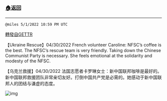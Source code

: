 ###  [:house:返回](README.md)
---


`@miles 5/1/2022 10:59 PM UTC`

[轉發自GETTR](https://gettr.com/post/p17wog30736)

【Ukraine Rescue】04/30/2022  French volunteer Caroline: NFSC’s coffee is the best. The NFSC’s rescue team is very friendly. Taking down the Chinese Communist Party is necessary. She feels emotional at the solidarity and modesty of the NFSC.

【乌克兰救援】04/30/2022  法国志愿者卡罗琳女士：新中国联邦咖啡是最好的。新中国联邦救援团队非常亲切友好。打倒中国共产党是必需的。她感动于新中国联邦人的团结与谦虚的态度。


![img](https://media.gettr.com/group26/getter/2022/05/01/22/d6caf349-49b8-a4a2-4b20-7a5cb2883c26/out.jpg)

